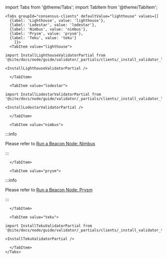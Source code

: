import Tabs from '@theme/Tabs';
import TabItem from '@theme/TabItem';

```mdx-code-block
<Tabs groupId="consensus-clients" defaultValue="lighthouse" values={[
  {label: 'Lighthouse', value: 'lighthouse'},
  {label: 'Lodestar', value: 'lodestar'},
  {label: 'Nimbus', value: 'nimbus'},
  {label: 'Prysm', value: 'prysm'},
  {label: 'Teku', value: 'teku'}
    ]}>
  <TabItem value="lighthouse">

import InstallLighthouseValidatorPartial from '@site/docs/node/guide/validator/_partials/clients/_install_validator_lighthouse.md';

<InstallLighthouseValidatorPartial />

  </TabItem>

  <TabItem value="lodestar">

import InstallLodestarValidatorPartial from '@site/docs/node/guide/validator/_partials/clients/_install_validator_lodestar.md';

<InstallLodestarValidatorPartial />

  </TabItem>

  <TabItem value="nimbus">
```

:::info

Please refer to [Run a Beacon Node: Nimbus](../../beacon/nimbus.md)

:::

```mdx-code-block
  </TabItem>

  <TabItem value="prysm">
```

:::info

Please refer to [Run a Beacon Node: Prysm](../../beacon/prysm.md)

:::

```mdx-code-block
  </TabItem>

  <TabItem value="teku">

import InstallTekuValidatorPartial from '@site/docs/node/guide/validator/_partials/clients/_install_validator_teku.md';

<InstallTekuValidatorPartial />

  </TabItem>
</Tabs>
```